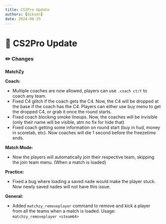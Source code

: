 ```yaml
---
title: CS2Pro Update
authors: [miksen]
date: 2024-08-25
---
```


# :rocket: CS2Pro Update
### :pencil2: Changes
**MatchZy**

**Coach:**
- Multiple coaches are now allowed, players can use `.coach ct/t` to coach any team.
- Fixed C4 glitch if the coach gets the C4. Now, the C4 will be dropped at the base if the coach has the C4. Players can either use buy menu to get the dropped C4, or grab it once the round starts.
- Fixed coach blocking smoke lineups. Now, the coaches will be invisible (only their name will be visible, atm no fix for hide that)
- Fixed coach getting some information on round start (buy in hud, money in scoretab, etc). Now coaches will die 1 second before the freezetime ends.

**Match Mode:**
- Now the players will automatically join their respective team, skipping the join team menu. (When a match is loaded)

**Practice:**
- Fixed a bug where loading a saved nade would make the player stuck. Now newly saved nades will not have this issue.

**General:**
- Added `matchzy_removeplayer` command to remove and kick a player from all the teams when a match is loaded. Usage: `matchzy_removeplayer <steam64>`
